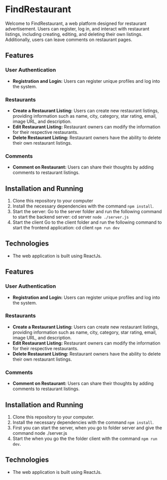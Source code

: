 # FindRestaurant

Welcome to FindRestaurant, a web platform designed for restaurant advertisement. Users can register, log in, and interact with restaurant listings, including creating, editing, and deleting their own listings. Additionally, users can leave comments on restaurant pages.

## Features

### User Authentication
- **Registration and Login:** Users can register unique profiles and log into the system.

### Restaurants
- **Create a Restaurant Listing:** Users can create new restaurant listings, providing information such as name, city, category, star rating, email, image URL, and description.
- **Edit Restaurant Listing:** Restaurant owners can modify the information for their respective restaurants.
- **Delete Restaurant Listing:** Restaurant owners have the ability to delete their own restaurant listings.

### Comments
- **Comment on Restaurant:** Users can share their thoughts by adding comments to restaurant listings.

## Installation and Running
1. Clone this repository to your computer
2. Install the necessary dependencies with the command `npm install`.
3. Start the server:
Go to the server folder and run the following command to start the backend server:
cd server
`node ./server.js`
4. Start the client
Go to the client folder and run the following command to start the frontend application:
cd client
`npm run dev`
## Technologies
- The web application is built using ReactJs.
## Features

### User Authentication
- **Registration and Login:** Users can register unique profiles and log into the system.

### Restaurants
- **Create a Restaurant Listing:** Users can create new restaurant listings, providing information such as name, city, category, star rating, email, image URL, and description.
- **Edit Restaurant Listing:** Restaurant owners can modify the information for their respective restaurants.
- **Delete Restaurant Listing:** Restaurant owners have the ability to delete their own restaurant listings.

### Comments
- **Comment on Restaurant:** Users can share their thoughts by adding comments to restaurant listings.

## Installation and Running
1. Clone this repository to your computer.
2. Install the necessary dependencies with the command `npm install`.
3. First you can start the server, when you go to folder server and give the command node ./server.js
4. Start the when you go the the folder client with the command `npm run dev`.

## Technologies
- The web application is built using ReactJs.

